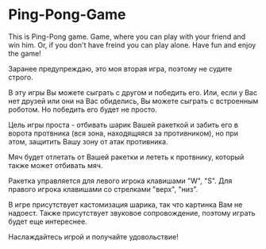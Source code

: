 # Ping-Pong-Game
This is Ping-Pong game. Game, where you can play with your friend and win him. Or, if you don't have freind you can play alone. Have fun and enjoy the game!

Заранее предупреждаю, это моя вторая игра, поэтому не судите строго.

В эту игры Вы можете сыграть с другом и победить его. Или, если у Вас нет друзей или они на Вас обиделись, Вы можете сыграть с встроенным роботом. Но победить его будет не просто.

Цель игры проста - отбивать шарик Вашей ракеткой и забить его в ворота протвника (вся зона, находящяяся за противником), но при этом, защитить Вашу зону от атак противника. 

Мяч будет отлетать от Вашей ракетки и лететь к протвнику, который также может отбивать мяч.

Ракетка управляется для левого игрока клавишами "W", "S". Для правого игрока клавишами со стрелками "верх", "низ".

В игре присутствует кастомизация шарика, так что картинка Вам не надоест. Также присутствует звуковое сопровождение, поэтому играть будет еще интереснее.

Наслаждайтесь игрой и получайте удовольствие!
